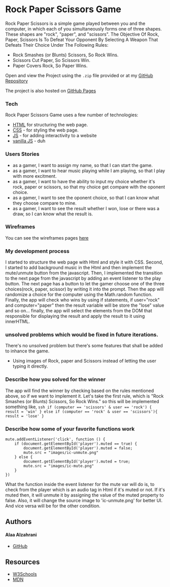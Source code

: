 # Rock Paper Scissors Game

Rock Paper Scissors is a simple game played between you and the computer, in which each of you simultaneously forms one of three shapes. These shapes are "rock", "paper", and "scissors". The Objective Of Rock, Paper, Scissors Is To Defeat Your Opponent By Selecting A Weapon That Defeats Their Choice Under The Following Rules:

  - Rock Smashes (or Blunts) Scissors, So Rock Wins.
  - Scissors Cut Paper, So Scissors Win.
  - Paper Covers Rock, So Paper Wins.

Open and view the Project using the `.zip` file provided or at my [GitHub Repository](https://git.generalassemb.ly/xloli20/RockPaperScissorsGame)

The project is also hosted on [GitHub Pages](https://pages.git.generalassemb.ly/xloli20/RockPaperScissorsGame/)

### Tech

Rock Paper Scissors Game uses a few number of technologies:

* [HTML]() for structuring the web page.
* [CSS]() - for styling the web page.
* [JS]() - for adding interactivity to a website
* [vanilla JS]() - duh

### Users Stories

  - as a gamer, I want to assign my name, so that I can start the game.
  - as a gamer, I want to hear music playing while I am playing, so that I play with more excitment.
  - as a gamer, I want to have the ability to input my choice whether it's rock, paper or scissors, so that my choice get compare with the oponent choice.
  - as a gamer, I want to see the oponent choice, so that I can know what they choose compare to mine.
  - as a gamer, I want to see the result whether I won, lose or there was a draw, so I can know what the result is.

### Wireframes 

You can see the wireframes pages [here](wireframes.md)

### My development process
I started to structure the web page with Html and style it with CSS. Second, I started to add background music in the Html and then implement the mute/unmute button from the javascript. Then, I implemented the transition to the next page from the javascript by adding an event listener to the play button. The next page has a button to let the gamer choose one of the three choices(rock, paper, scissor) by writing it into the prompt. Then the app will randomize a choice for the computer using the Math.random function. Finally, the app will check who wins by using if statements, if user="rock" and computer="paper" then the result variable will be store the "lose" value and so on... finally, the app will select the elements from the DOM that responsible for displaying the result and apply the result to it using innerHTML.

### unsolved problems which would be fixed in future iterations.
There's no unsolved problem but there's some features that shall be added to inhance the game.
  - Using images of Rock, paper and Scissors instead of letting the user typing it directly.

### Describe how you solved for the winner
The app will find the winner by checking based on the rules mentioned above, so if we want to implement it. Let's take the first rule, which is "Rock Smashes (or Blunts) Scissors, So Rock Wins." so this will be implemented something like, ```ssh if (computer == 'scissors' & user == 'rock') {
        result = 'win'
    } else if (computer == 'rock' & user == 'scissors'){
        result = 'lose'
    } ``` 

### Describe how some of your favorite functions work
``` ssh
mute.addEventListener('click', function () {
    if (document.getElementById('player').muted == true) {
        document.getElementById('player').muted = false;
        mute.src = "images/ic-unmute.png"
    } else {
        document.getElementById('player').muted = true;
        mute.src = "images/ic-mute.png"
    }
})
```
What the function inside the event listener for the mute var will do is, to check from the player which is an audio tag in Html if it's muted or not. If it's muted then, it will unmute it by assigning the value of the muted property to false. Also, it will change the source image to 'ic-unmute.png' for better UI. And vice versa will be for the other condition.

## Authors

#### Alaa Alzahrani
* [GitHub](https://github.com/xloli20)

## Resources

* [W3Schools](https://www.w3schools.com/)
* [MDN](https://developer.mozilla.org/en-US/)

